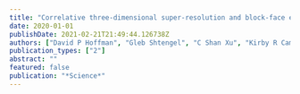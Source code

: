 ```yaml
---
title: "Correlative three-dimensional super-resolution and block-face electron microscopy of whole vitreously frozen cells"
date: 2020-01-01
publishDate: 2021-02-21T21:49:44.126738Z
authors: ["David P Hoffman", "Gleb Shtengel", "C Shan Xu", "Kirby R Campbell", "Melanie Freeman", "Lei Wang", "Daniel E Milkie", "H Amalia Pasolli", "Nirmala Iyer", "John A Bogovic", " others"]
publication_types: ["2"]
abstract: ""
featured: false
publication: "*Science*"
---
```



